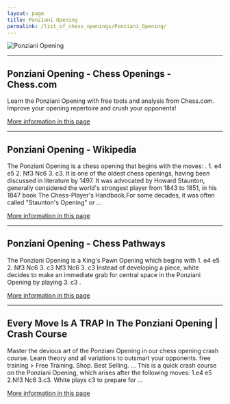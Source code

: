 ```yaml
---
layout: page
title: Ponziani Opening
permalink: /list_of_chess_openings/Ponziani_Opening/
---
```


![Ponziani Opening](https://www.thechesswebsite.com/wp-content/uploads/2012/07/ponziani-big.jpg)

---

## Ponziani Opening - Chess Openings - Chess.com

Learn the Ponziani Opening with free tools and analysis from Chess.com. Improve your opening repertoire and crush your opponents!

[More information in this page](https://www.chess.com/openings/Ponziani-Opening)

---

## Ponziani Opening - Wikipedia

The Ponziani Opening is a chess opening that begins with the moves: . 1. e4 e5 2. Nf3 Nc6 3. c3. It is one of the oldest chess openings, having been discussed in literature by 1497. It was advocated by Howard Staunton, generally considered the world's strongest player from 1843 to 1851, in his 1847 book The Chess-Player's Handbook.For some decades, it was often called "Staunton's Opening" or ...

[More information in this page](https://en.wikipedia.org/wiki/Ponziani_Opening)

---

## Ponziani Opening - Chess Pathways

The Ponziani Opening is a King's Pawn Opening which begins with 1. e4 e5 2. Nf3 Nc6 3. c3 Nf3 Nc6 3. c3 Instead of developing a piece, white decides to make an immediate grab for central space in the Ponziani Opening by playing 3. c3 .

[More information in this page](https://chesspathways.com/chess-openings/kings-pawn-opening/ponziani-opening/)

---

## Every Move Is A TRAP In The Ponziani Opening | Crash Course

Master the devious art of the Ponziani Opening in our chess opening crash course. Learn theory and all variations to outsmart your opponents. free training > Free Training. Shop. Best Selling. ... This is a quick crash course on the Ponziani Opening, which arises after the following moves: 1.e4 e5 2.Nf3 Nc6 3.c3. White plays c3 to prepare for ...

[More information in this page](https://chess-teacher.com/learn-ponziani-opening/)

